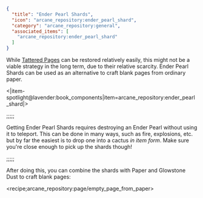```json
{
  "title": "Ender Pearl Shards",
  "icon": "arcane_repository:ender_pearl_shard",
  "category": "arcane_repository:general",
  "associated_items": [
    "arcane_repository:ender_pearl_shard"
  ]
}
```

While [Tattered Pages](^arcane_repository:general/tattered_pages) can be restored relatively easily, 
this might not be a viable strategy in the long term, due to their relative scarcity. 
Ender Pearl Shards can be used as an alternative to craft blank pages from ordinary paper.


<|item-spotlight@lavender:book_components|item=arcane_repository:ender_pearl_shard|>

;;;;;

Getting Ender Pearl Shards requires destroying an Ender Pearl without using it to teleport. 
This can be done in many ways, such as fire, explosions, etc. 
but by far the easiest is to drop one into a cactus *in item form*.
Make sure you're close enough to pick up the shards though!

;;;;;

After doing this, you can combine the shards with Paper and Glowstone Dust to craft blank pages:

<recipe;arcane_repository:page/empty_page_from_paper>